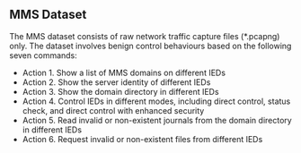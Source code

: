 ## MMS Dataset
The MMS dataset consists of raw network traffic capture files (*.pcapng) only. The dataset involves benign control behaviours based on the following seven commands:

- Action 1. Show a list of MMS domains on different IEDs
- Action 2. Show the server identity of different IEDs
- Action 3. Show the domain directory in different IEDs
- Action 4. Control IEDs in different modes, including direct control, status check, and direct control with enhanced security
- Action 5. Read invalid or non-existent journals from the domain directory in different IEDs
- Action 6. Request invalid or non-existent files from different IEDs
